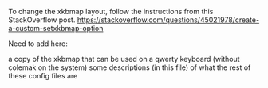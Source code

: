 To change the xkbmap layout, follow the instructions from this StackOverflow post.
https://stackoverflow.com/questions/45021978/create-a-custom-setxkbmap-option

Need to add here:

a copy of the xkbmap that can be used on a qwerty keyboard (without colemak on the system)
some descriptions (in this file) of what the rest of these config files are
